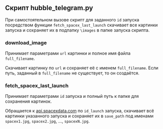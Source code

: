 ## Скрипт hubble_telegram.py
При самостоятельном вызове скрипт для заданного `id` запуска посредством 
функции `fetch_spacex_last_launch` скачивает все картинки запуска и 
сохраняет их в подпапку `\images` в папке запуска скрипта. 

### download_image
Принимает параметрами `url` картинки и полное имя файла `full_filename`. 

Скачивает картинку по `url` и сохраняет её с именем `full_filename`. 
Если путь, заданный в `full_filename` не существует, то он создаётся.

### fetch_spacex_last_launch
Принимает параметрами `id` запуска и полный путь к папке для сохранения 
картинок.

Обращается к [api.spacexdata.com](https://api.spacexdata.com/v4/launches/)
по `id_launch` запуска, скачивает всё картинки указанного запуска и 
сохраняет их в `save_path` под именами `spacex1.jpg`, `spacex2.jpg`, ...,
`spacexN.jpg`.